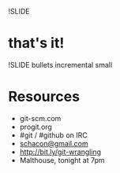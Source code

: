 !SLIDE

# that's it!

!SLIDE bullets incremental small

# Resources #

* git-scm.com
* progit.org
* \#git / \#github on IRC
* schacon@gmail.com
* http://bit.ly/git-wrangling
* Malthouse, tonight at 7pm

